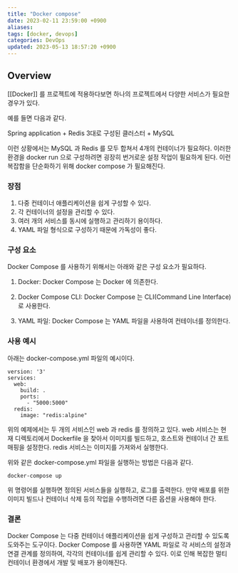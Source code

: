 ```yaml
---
title: "Docker compose"
date: 2023-02-11 23:59:00 +0900
aliases: 
tags: [docker, devops]
categories: DevOps
updated: 2023-05-13 18:57:20 +0900
---
```


## Overview

[[Docker]] 를 프로젝트에 적용하다보면 하나의 프로젝트에서 다양한 서비스가 필요한 경우가 있다.

예를 들면 다음과 같다.

Spring application + Redis 3대로 구성된 클러스터 + MySQL

이런 상황에서는 MySQL 과 Redis 를 모두 합쳐서 4개의 컨테이너가 필요하다. 이러한 환경을 docker run 으로 구성하려면 굉장히 번거로운 설정 작업이 필요하게 된다. 이런 복잡함을 단순화하기 위해 docker compose 가 필요해진다.

### 장점

1. 다중 컨테이너 애플리케이션을 쉽게 구성할 수 있다.
2. 각 컨테이너의 설정을 관리할 수 있다.
3. 여러 개의 서비스를 동시에 실행하고 관리하기 용이하다.
4. YAML 파일 형식으로 구성하기 때문에 가독성이 좋다.

### 구성 요소

Docker Compose 를 사용하기 위해서는 아래와 같은 구성 요소가 필요하다.

1. Docker: Docker Compose 는 Docker 에 의존한다.

2. Docker Compose CLI: Docker Compose 는 CLI(Command Line Interface) 로 사용한다.

3. YAML 파일: Docker Compose 는 YAML 파일을 사용하여 컨테이너를 정의한다.


### 사용 예시

아래는 docker-compose.yml 파일의 예시이다.

```
version: '3'
services:
  web:
    build: .
    ports:
      - "5000:5000"
  redis:
    image: "redis:alpine"
```

위의 예제에서는 두 개의 서비스인 web 과 redis 를 정의하고 있다. web 서비스는 현재 디렉토리에서 Dockerfile 을 찾아서 이미지를 빌드하고, 호스트와 컨테이너 간 포트 매핑을 설정한다. redis 서비스는 이미지를 가져와서 실행한다.

위와 같은 docker-compose.yml 파일을 실행하는 방법은 다음과 같다.

```
docker-compose up
```

위 명령어를 실행하면 정의된 서비스들을 실행하고, 로그를 출력한다. 만약 배포를 위한 이미지 빌드나 컨테이너 삭제 등의 작업을 수행하려면 다른 옵션을 사용해야 한다. 

### 결론

Docker Compose 는 다중 컨테이너 애플리케이션을 쉽게 구성하고 관리할 수 있도록 도와주는 도구이다. Docker Compose 를 사용하면 YAML 파일로 각 서비스의 설정과 연결 관계를 정의하여, 각각의 컨테이너를 쉽게 관리할 수 있다. 이로 인해 복잡한 멀티 컨테이너 환경에서 개발 및 배포가 용이해진다.